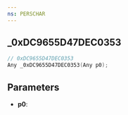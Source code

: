 ```yaml
---
ns: PERSCHAR
---
```

## _0xDC9655D47DEC0353

```c
// 0xDC9655D47DEC0353
Any _0xDC9655D47DEC0353(Any p0);
```

## Parameters
* **p0**:
